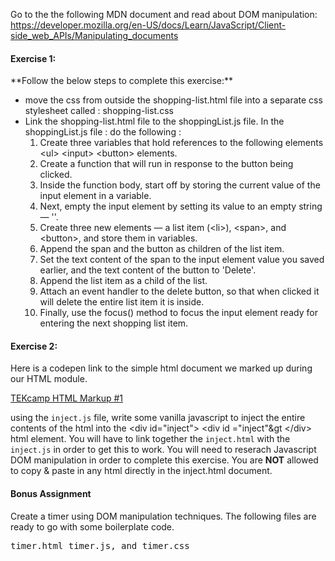Go to the the following MDN document and read about DOM manipulation:
https://developer.mozilla.org/en-US/docs/Learn/JavaScript/Client-side_web_APIs/Manipulating_documents

<h4>Exercise 1:</h4>
**Follow the below steps to complete this exercise:**

* move the css from outside the shopping-list.html file into a separate css stylesheet called : shopping-list.css
* Link the shopping-list.html file to the shoppingList.js file.  In the shoppingList.js file : do the following : 
    1. Create three variables that hold references to the following elements &lt;ul&gt; &lt;input&gt; &lt;button&gt; elements.
    2. Create a function that will run in response to the button being clicked.
    3. Inside the function body, start off by storing the current value of the input element in a variable.
    4. Next, empty the input element by setting its value to an empty string — ''.
    5. Create three new elements — a list item (&lt;li&gt;), &lt;span&gt;, and &lt;button&gt;, and store them in variables.
    6. Append the span and the button as children of the list item.
    7. Set the text content of the span to the input element value you saved earlier, and the text content of the button to 'Delete'.
    8. Append the list item as a child of the list.
    9. Attach an event handler to the delete button, so that when clicked it will delete the entire list item it is inside.
    10. Finally, use the focus() method to focus the input element ready for entering the next shopping list item.

<h4>Exercise 2:</h4>
Here is a codepen link to the simple html document we marked up during our HTML module.

<a href="https://codepen.io/ayunas-the-scripter/pen/WNQgpqB" target="_blank">TEKcamp HTML Markup #1</a>

using the <code>inject.js</code> file, write some vanilla javascript to inject the entire contents of the html into the &lt;div id="inject"&gt; &lt;div id ="inject"&gt &lt;/div&gt; html element.  You will have to link together the <code>inject.html</code> with the <code>inject.js</code> in order to get this to work.  You will need to reserach Javascript DOM manipulation in order to complete this exercise.  You are <strong>NOT</strong> allowed to copy & paste in any html directly in the inject.html document.


**<h4>Bonus Assignment</h4>**

Create a timer using DOM manipulation techniques. The following files are ready to go with some boilerplate code.
<pre>timer.html timer.js, and timer.css</pre> 

